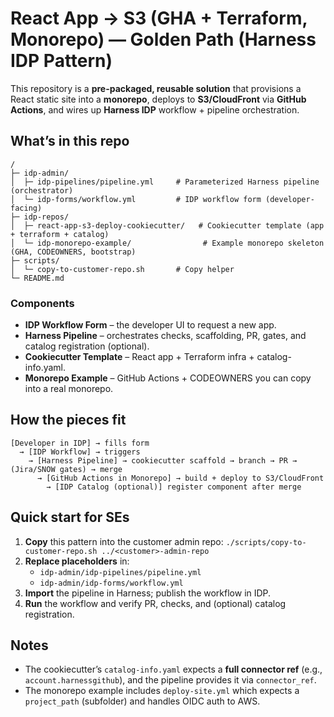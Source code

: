 # React App → S3 (GHA + Terraform, Monorepo) — Golden Path (Harness IDP Pattern)

This repository is a **pre-packaged, reusable solution** that provisions a React static site into a **monorepo**, deploys to **S3/CloudFront** via **GitHub Actions**, and wires up **Harness IDP** workflow + pipeline orchestration.

## What’s in this repo

```
/
├─ idp-admin/
│  ├─ idp-pipelines/pipeline.yml     # Parameterized Harness pipeline (orchestrator)
│  └─ idp-forms/workflow.yml         # IDP workflow form (developer-facing)
├─ idp-repos/
│  ├─ react-app-s3-deploy-cookiecutter/   # Cookiecutter template (app + terraform + catalog)
│  └─ idp-monorepo-example/                # Example monorepo skeleton (GHA, CODEOWNERS, bootstrap)
├─ scripts/
│  └─ copy-to-customer-repo.sh       # Copy helper
└─ README.md
```

### Components

- **IDP Workflow Form** – the developer UI to request a new app.
- **Harness Pipeline** – orchestrates checks, scaffolding, PR, gates, and catalog registration (optional).
- **Cookiecutter Template** – React app + Terraform infra + catalog-info.yaml.
- **Monorepo Example** – GitHub Actions + CODEOWNERS you can copy into a real monorepo.

## How the pieces fit

```
[Developer in IDP] → fills form
  → [IDP Workflow] → triggers
    → [Harness Pipeline] → cookiecutter scaffold → branch → PR → (Jira/SNOW gates) → merge
      → [GitHub Actions in Monorepo] → build + deploy to S3/CloudFront
        → [IDP Catalog (optional)] register component after merge
```

## Quick start for SEs

1) **Copy** this pattern into the customer admin repo: `./scripts/copy-to-customer-repo.sh ../<customer>-admin-repo`  
2) **Replace placeholders** in:
   - `idp-admin/idp-pipelines/pipeline.yml`  
   - `idp-admin/idp-forms/workflow.yml`
3) **Import** the pipeline in Harness; publish the workflow in IDP.
4) **Run** the workflow and verify PR, checks, and (optional) catalog registration.

## Notes
- The cookiecutter’s `catalog-info.yaml` expects a **full connector ref** (e.g., `account.harnessgithub`), and the pipeline provides it via `connector_ref`.
- The monorepo example includes `deploy-site.yml` which expects a `project_path` (subfolder) and handles OIDC auth to AWS.
